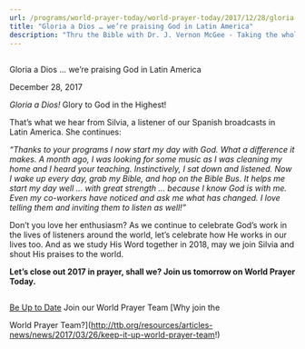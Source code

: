 ```yaml
---
url: /programs/world-prayer-today/world-prayer-today/2017/12/28/gloria-a-dios-we-re-praising-god-in-latin-america
title: "Gloria a Dios … we’re praising God in Latin America"
description: "Thru the Bible with Dr. J. Vernon McGee - Taking the whole Word to the whole world"
---
```







## 
 Gloria a Dios … we’re praising God in Latin America


December 28, 2017




*Gloria a Dios!* Glory to God in the Highest!


That’s what we hear from Silvia, a listener of our Spanish broadcasts in Latin America. She continues:


*“Thanks to your programs I now start my day with God. What a difference it makes. A month ago, I was looking for some music as I was cleaning my home and I heard your teaching. Instinctively, I sat down and listened. Now I wake up every day, grab my Bible, and hop on the Bible Bus. It helps me start my day well … with great strength … because I know God is with me. Even my co-workers have noticed and ask me what has changed. I love telling them and inviting them to listen as well!”*


Don’t you love her enthusiasm? As we continue to celebrate God’s work in the lives of listeners around the world, let’s celebrate how He works in our lives too. And as we study His Word together in 2018, may we join Silvia and shout His praises to the world. 


**Let’s close out 2017 in prayer, shall we? Join us tomorrow on World Prayer Today.**







## 




[Be Up to Date](http://feeds.feedburner.com/WorldPrayerToday "World Prayer Today RSS Feed")
Join our World Prayer Team
[Why join the  

World Prayer Team?](http://ttb.org/resources/articles-news/news/2017/03/26/keep-it-up-world-prayer-team!)




